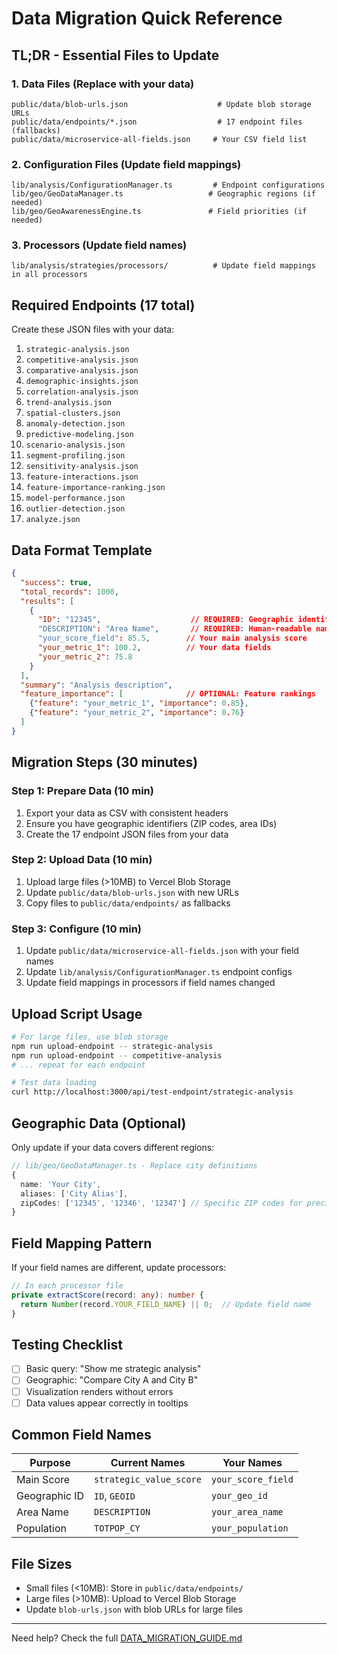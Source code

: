 # Data Migration Quick Reference

## TL;DR - Essential Files to Update

### 1. Data Files (Replace with your data)
```
public/data/blob-urls.json                    # Update blob storage URLs
public/data/endpoints/*.json                  # 17 endpoint files (fallbacks)
public/data/microservice-all-fields.json     # Your CSV field list
```

### 2. Configuration Files (Update field mappings)
```
lib/analysis/ConfigurationManager.ts         # Endpoint configurations
lib/geo/GeoDataManager.ts                   # Geographic regions (if needed)
lib/geo/GeoAwarenessEngine.ts               # Field priorities (if needed)
```

### 3. Processors (Update field names)
```
lib/analysis/strategies/processors/          # Update field mappings in all processors
```

## Required Endpoints (17 total)

Create these JSON files with your data:
1. `strategic-analysis.json`
2. `competitive-analysis.json` 
3. `comparative-analysis.json`
4. `demographic-insights.json`
5. `correlation-analysis.json`
6. `trend-analysis.json`
7. `spatial-clusters.json`
8. `anomaly-detection.json`
9. `predictive-modeling.json`
10. `scenario-analysis.json`
11. `segment-profiling.json`
12. `sensitivity-analysis.json`
13. `feature-interactions.json`
14. `feature-importance-ranking.json`
15. `model-performance.json`
16. `outlier-detection.json`
17. `analyze.json`

## Data Format Template

```json
{
  "success": true,
  "total_records": 1000,
  "results": [
    {
      "ID": "12345",                    // REQUIRED: Geographic identifier
      "DESCRIPTION": "Area Name",       // REQUIRED: Human-readable name  
      "your_score_field": 85.5,        // Your main analysis score
      "your_metric_1": 100.2,          // Your data fields
      "your_metric_2": 75.8
    }
  ],
  "summary": "Analysis description",
  "feature_importance": [              // OPTIONAL: Feature rankings
    {"feature": "your_metric_1", "importance": 0.85},
    {"feature": "your_metric_2", "importance": 0.76}
  ]
}
```

## Migration Steps (30 minutes)

### Step 1: Prepare Data (10 min)
1. Export your data as CSV with consistent headers
2. Ensure you have geographic identifiers (ZIP codes, area IDs)
3. Create the 17 endpoint JSON files from your data

### Step 2: Upload Data (10 min)  
1. Upload large files (>10MB) to Vercel Blob Storage
2. Update `public/data/blob-urls.json` with new URLs
3. Copy files to `public/data/endpoints/` as fallbacks

### Step 3: Configure (10 min)
1. Update `public/data/microservice-all-fields.json` with your field names
2. Update `lib/analysis/ConfigurationManager.ts` endpoint configs
3. Update field mappings in processors if field names changed

## Upload Script Usage

```bash
# For large files, use blob storage
npm run upload-endpoint -- strategic-analysis
npm run upload-endpoint -- competitive-analysis
# ... repeat for each endpoint

# Test data loading
curl http://localhost:3000/api/test-endpoint/strategic-analysis
```

## Geographic Data (Optional)

Only update if your data covers different regions:

```typescript
// lib/geo/GeoDataManager.ts - Replace city definitions
{
  name: 'Your City',
  aliases: ['City Alias'],
  zipCodes: ['12345', '12346', '12347'] // Specific ZIP codes for precise boundaries
}
```

## Field Mapping Pattern

If your field names are different, update processors:

```typescript
// In each processor file
private extractScore(record: any): number {
  return Number(record.YOUR_FIELD_NAME) || 0;  // Update field name
}
```

## Testing Checklist

- [ ] Basic query: "Show me strategic analysis" 
- [ ] Geographic: "Compare City A and City B"
- [ ] Visualization renders without errors
- [ ] Data values appear correctly in tooltips

## Common Field Names

| Purpose | Current Names | Your Names |
|---------|---------------|------------|
| Main Score | `strategic_value_score` | `your_score_field` |
| Geographic ID | `ID`, `GEOID` | `your_geo_id` |
| Area Name | `DESCRIPTION` | `your_area_name` |
| Population | `TOTPOP_CY` | `your_population` |

## File Sizes

- Small files (<10MB): Store in `public/data/endpoints/`
- Large files (>10MB): Upload to Vercel Blob Storage
- Update `blob-urls.json` with blob URLs for large files

---

Need help? Check the full [DATA_MIGRATION_GUIDE.md](./DATA_MIGRATION_GUIDE.md)